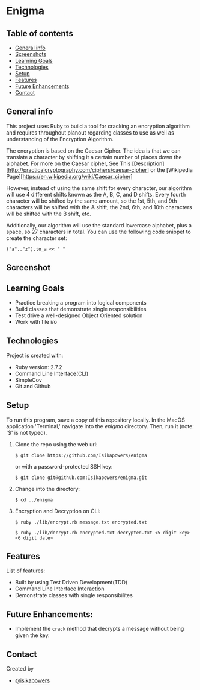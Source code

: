 #  Enigma

## Table of contents
* [General info](#general-info)
* [Screenshots](#screenshots)
* [Learning Goals](#learning-goals)
* [Technologies](#technologies)
* [Setup](#setup)
* [Features](#features)
* [Future Enhancements](#future-enhancements)
* [Contact](#contact)

## General info
This project uses Ruby to build a tool for cracking an encryption algorithm and requires throughout planout regarding classes to use as well as understanding of the Encryption Algorithm.

The encryption is based on the Caesar Cipher. The idea is that we can translate a character by shifting it a certain number of places down the alphabet. For more on the Caesar cipher, See This [Description][http://practicalcryptography.com/ciphers/caesar-cipher] or the [Wikipedia Page][https://en.wikipedia.org/wiki/Caesar_cipher]

However, instead of using the same shift for every character, our algorithm will use 4 different shifts known as the A, B, C, and D shifts. Every fourth character will be shifted by the same amount, so the 1st, 5th, and 9th characters will be shifted with the A shift, the 2nd, 6th, and 10th characters will be shifted with the B shift, etc.

Additionally, our algorithm will use the standard lowercase alphabet, plus a space, so 27 characters in total. You can use the following code snippet to create the character set:

```
("a".."z").to_a << " "
```

## Screenshot


## Learning Goals
* Practice breaking a program into logical components
* Build classes that demonstrate single responsibilities
* Test drive a well-designed Object Oriented solution
* Work with file i/o

## Technologies
Project is created with:
* Ruby version: 2.7.2
* Command Line Interface(CLI)
* SimpleCov
* Git and Github

## Setup
To run this program, save a copy of this repository locally. In the MacOS
application 'Terminal,' navigate into the _enigma_ directory.
Then, run it (note: '$' is not typed).
1. Clone the repo using the web url:
   ```
   $ git clone https://github.com/Isikapowers/enigma
   ```
   or with a password-protected SSH key:
   ```
   $ git clone git@github.com:Isikapowers/enigma.git
   ```
2. Change into the directory:
   ```
   $ cd ../enigma
   ```
3. Encryption and Decryption on CLI:
   ```
   $ ruby ./lib/encrypt.rb message.txt encrypted.txt
   
   $ ruby ./lib/decrypt.rb encrypted.txt decrypted.txt <5 digit key> <6 digit date>
   ```

## Features
List of features:
* Built by using Test Driven Development(TDD)
* Command Line Interface Interaction
* Demonstrate classes with single responsibilites

## Future Enhancements:
* Implement the `crack` method that decrypts a message without being given the key.

## Contact
Created by
* [@isikapowers](https://github.com/Isikapowers)


